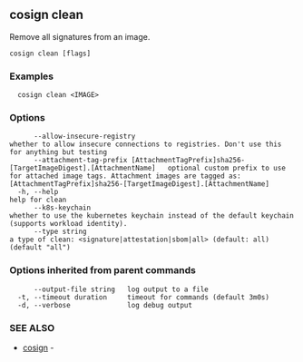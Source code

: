 ## cosign clean

Remove all signatures from an image.

```
cosign clean [flags]
```

### Examples

```
  cosign clean <IMAGE>
```

### Options

```
      --allow-insecure-registry                                                                  whether to allow insecure connections to registries. Don't use this for anything but testing
      --attachment-tag-prefix [AttachmentTagPrefix]sha256-[TargetImageDigest].[AttachmentName]   optional custom prefix to use for attached image tags. Attachment images are tagged as: [AttachmentTagPrefix]sha256-[TargetImageDigest].[AttachmentName]
  -h, --help                                                                                     help for clean
      --k8s-keychain                                                                             whether to use the kubernetes keychain instead of the default keychain (supports workload identity).
      --type string                                                                              a type of clean: <signature|attestation|sbom|all> (default: all) (default "all")
```

### Options inherited from parent commands

```
      --output-file string   log output to a file
  -t, --timeout duration     timeout for commands (default 3m0s)
  -d, --verbose              log debug output
```

### SEE ALSO

* [cosign](cosign.md)	 - 

